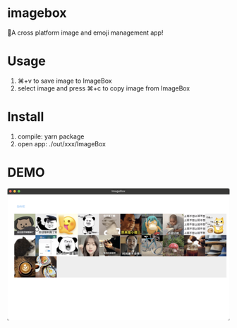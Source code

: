# imagebox

🚀A cross platform image and emoji management app!

# Usage

1. ⌘+v to save image to ImageBox
2. select image and press ⌘+c to copy image from ImageBox

# Install

1. compile: yarn package
2. open app: ./out/xxx/ImageBox

# DEMO

![image](https://github.com/sands321/imagebox/blob/master/screenshots/demo.png)
